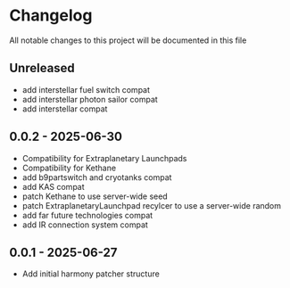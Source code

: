 # Changelog

All notable changes to this project will be documented in this file

## Unreleased

- add interstellar fuel switch compat
- add interstellar photon sailor compat
- add interstellar compat


## 0.0.2 - 2025-06-30

- Compatibility for Extraplanetary Launchpads
- Compatibility for Kethane
- add b9partswitch and cryotanks compat
- add KAS compat
- patch Kethane to use server-wide seed
- patch ExtraplanetaryLaunchpad recylcer to use a server-wide random
- add far future technologies compat
- add IR connection system compat


## 0.0.1 - 2025-06-27

- Add initial harmony patcher structure